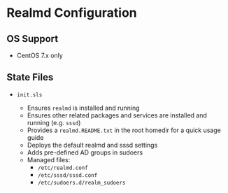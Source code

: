 # Realmd Configuration


## OS Support

* CentOS 7.x only


## State Files

* `init.sls`

    * Ensures `realmd` is installed and running
    * Ensures other related packages and services are installed and running (e.g. `sssd`)
    * Provides a `realmd.README.txt` in the root homedir for a quick usage guide
    * Deploys the default realmd and sssd settings
    * Adds pre-defined AD groups in sudoers
    * Managed files:
        * `/etc/realmd.conf`
        * `/etc/sssd/sssd.conf`
        * `/etc/sudoers.d/realm_sudoers`

